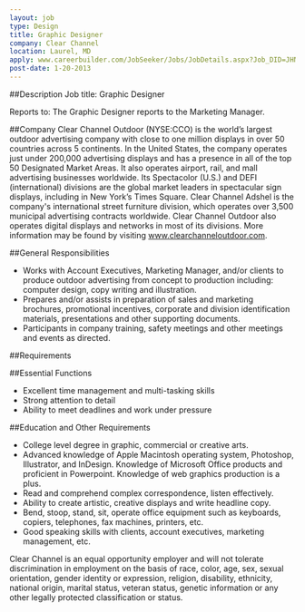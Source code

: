 ```yaml
---
layout: job
type: Design
title: Graphic Designer
company: Clear Channel
location: Laurel, MD
apply: www.careerbuilder.com/JobSeeker/Jobs/JobDetails.aspx?Job_DID=JHN60X6XND3JTP18F0Q
post-date: 1-20-2013
--- 
```



##Description
Job title: Graphic Designer

Reports to: The Graphic Designer reports to the Marketing Manager.
 
##Company
Clear Channel Outdoor (NYSE:CCO) is the world’s largest outdoor advertising company with close to one million displays in over 50 countries across 5 continents. In the United States, the company operates just under 200,000 advertising displays and has a presence in all of the top 50 Designated Market Areas. It also operates airport, rail, and mall advertising businesses worldwide. Its Spectacolor (U.S.) and DEFI (international) divisions are the global market leaders in spectacular sign displays, including in New York’s Times Square. Clear Channel Adshel is the company's international street furniture division, which operates over 3,500 municipal advertising contracts worldwide. Clear Channel Outdoor also operates digital displays and networks in most of its divisions. More information may be found by visiting www.clearchanneloutdoor.com.
 

##General Responsibilities
* Works with Account Executives, Marketing Manager, and/or clients to produce outdoor advertising from concept to production including: computer design, copy writing and illustration.
* Prepares and/or assists in preparation of sales and marketing brochures, promotional incentives, corporate and division identification materials, presentations and other supporting documents.
* Participants in company training, safety meetings and other meetings and events as directed.

##Requirements

##Essential Functions
* Excellent time management and multi-tasking skills
* Strong attention to detail
* Ability to meet deadlines and work under pressure
 
##Education and Other Requirements
* College level degree in graphic, commercial or creative arts.
* Advanced knowledge of Apple Macintosh operating system, Photoshop, Illustrator, and InDesign.  Knowledge of Microsoft Office products and proficient in Powerpoint. Knowledge of web graphics production is a plus.
* Read and comprehend complex correspondence, listen effectively.
* Ability to create artistic, creative displays and write headline copy.
* Bend, stoop, stand, sit, operate office equipment such as keyboards, copiers, telephones, fax machines, printers, etc.
* Good speaking skills with clients, account executives, marketing management, etc.
 
 
Clear Channel is an equal opportunity employer and will not tolerate discrimination in employment on the basis of race, color, age, sex, sexual orientation, gender identity or expression, religion, disability, ethnicity, national origin, marital status, veteran status, genetic information or any other legally protected classification or status.